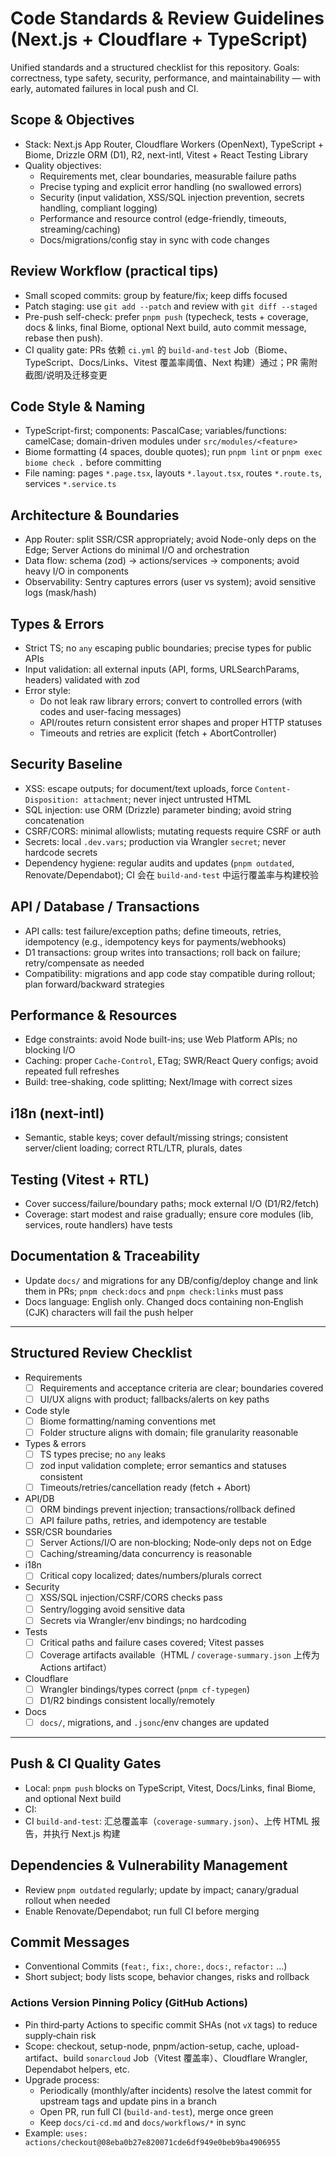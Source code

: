 # Code Standards & Review Guidelines (Next.js + Cloudflare + TypeScript)

Unified standards and a structured checklist for this repository. Goals: correctness, type safety, security, performance, and maintainability — with early, automated failures in local push and CI.

## Scope & Objectives
- Stack: Next.js App Router, Cloudflare Workers (OpenNext), TypeScript + Biome, Drizzle ORM (D1), R2, next-intl, Vitest + React Testing Library
- Quality objectives:
  - Requirements met, clear boundaries, measurable failure paths
  - Precise typing and explicit error handling (no swallowed errors)
  - Security (input validation, XSS/SQL injection prevention, secrets handling, compliant logging)
  - Performance and resource control (edge-friendly, timeouts, streaming/caching)
  - Docs/migrations/config stay in sync with code changes

## Review Workflow (practical tips)
- Small scoped commits: group by feature/fix; keep diffs focused
- Patch staging: use `git add --patch` and review with `git diff --staged`
 - Pre-push self-check: prefer `pnpm push` (typecheck, tests + coverage, docs & links, final Biome, optional Next build, auto commit message, rebase then push).
 - CI quality gate: PRs 依赖 `ci.yml` 的 `build-and-test` Job（Biome、TypeScript、Docs/Links、Vitest 覆盖率阈值、Next 构建）通过；PR 需附截图/说明及迁移变更

## Code Style & Naming
- TypeScript-first; components: PascalCase; variables/functions: camelCase; domain-driven modules under `src/modules/<feature>`
- Biome formatting (4 spaces, double quotes); run `pnpm lint` or `pnpm exec biome check .` before committing
- File naming: pages `*.page.tsx`, layouts `*.layout.tsx`, routes `*.route.ts`, services `*.service.ts`

## Architecture & Boundaries
- App Router: split SSR/CSR appropriately; avoid Node-only deps on the Edge; Server Actions do minimal I/O and orchestration
- Data flow: schema (zod) → actions/services → components; avoid heavy I/O in components
- Observability: Sentry captures errors (user vs system); avoid sensitive logs (mask/hash)

## Types & Errors
- Strict TS; no `any` escaping public boundaries; precise types for public APIs
- Input validation: all external inputs (API, forms, URLSearchParams, headers) validated with zod
- Error style:
  - Do not leak raw library errors; convert to controlled errors (with codes and user-facing messages)
  - API/routes return consistent error shapes and proper HTTP statuses
  - Timeouts and retries are explicit (fetch + AbortController)

## Security Baseline
- XSS: escape outputs; for document/text uploads, force `Content-Disposition: attachment`; never inject untrusted HTML
- SQL injection: use ORM (Drizzle) parameter binding; avoid string concatenation
- CSRF/CORS: minimal allowlists; mutating requests require CSRF or auth
- Secrets: local `.dev.vars`; production via Wrangler `secret`; never hardcode secrets
 - Dependency hygiene: regular audits and updates (`pnpm outdated`, Renovate/Dependabot); CI 会在 `build-and-test` 中运行覆盖率与构建校验

## API / Database / Transactions
- API calls: test failure/exception paths; define timeouts, retries, idempotency (e.g., idempotency keys for payments/webhooks)
- D1 transactions: group writes into transactions; roll back on failure; retry/compensate as needed
- Compatibility: migrations and app code stay compatible during rollout; plan forward/backward strategies

## Performance & Resources
- Edge constraints: avoid Node built-ins; use Web Platform APIs; no blocking I/O
- Caching: proper `Cache-Control`, ETag; SWR/React Query configs; avoid repeated full refreshes
- Build: tree-shaking, code splitting; Next/Image with correct sizes

## i18n (next-intl)
- Semantic, stable keys; cover default/missing strings; consistent server/client loading; correct RTL/LTR, plurals, dates

## Testing (Vitest + RTL)
- Cover success/failure/boundary paths; mock external I/O (D1/R2/fetch)
- Coverage: start modest and raise gradually; ensure core modules (lib, services, route handlers) have tests

## Documentation & Traceability
- Update `docs/` and migrations for any DB/config/deploy change and link them in PRs; `pnpm check:docs` and `pnpm check:links` must pass
- Docs language: English only. Changed docs containing non‑English (CJK) characters will fail the push helper

---

## Structured Review Checklist
- Requirements
  - [ ] Requirements and acceptance criteria are clear; boundaries covered
  - [ ] UI/UX aligns with product; fallbacks/alerts on key paths
- Code style
  - [ ] Biome formatting/naming conventions met
  - [ ] Folder structure aligns with domain; file granularity reasonable
- Types & errors
  - [ ] TS types precise; no `any` leaks
  - [ ] zod input validation complete; error semantics and statuses consistent
  - [ ] Timeouts/retries/cancellation ready (fetch + Abort)
- API/DB
  - [ ] ORM bindings prevent injection; transactions/rollback defined
  - [ ] API failure paths, retries, and idempotency are testable
- SSR/CSR boundaries
  - [ ] Server Actions/I/O are non‑blocking; Node‑only deps not on Edge
  - [ ] Caching/streaming/data concurrency is reasonable
- i18n
  - [ ] Critical copy localized; dates/numbers/plurals correct
- Security
  - [ ] XSS/SQL injection/CSRF/CORS checks pass
  - [ ] Sentry/logging avoid sensitive data
  - [ ] Secrets via Wrangler/env bindings; no hardcoding
- Tests
  - [ ] Critical paths and failure cases covered; Vitest passes
  - [ ] Coverage artifacts available（HTML / `coverage-summary.json` 上传为 Actions artifact）
- Cloudflare
  - [ ] Wrangler bindings/types correct (`pnpm cf-typegen`)
  - [ ] D1/R2 bindings consistent locally/remotely
- Docs
  - [ ] `docs/`, migrations, and `.jsonc`/env changes are updated

---

## Push & CI Quality Gates
- Local: `pnpm push` blocks on TypeScript, Vitest, Docs/Links, final Biome, and optional Next build
- CI:
 - CI `build-and-test`: 汇总覆盖率（`coverage-summary.json`）、上传 HTML 报告，并执行 Next.js 构建

## Dependencies & Vulnerability Management
- Review `pnpm outdated` regularly; update by impact; canary/gradual rollout when needed
- Enable Renovate/Dependabot; run full CI before merging

## Commit Messages
- Conventional Commits (`feat:`, `fix:`, `chore:`, `docs:`, `refactor:` …)
- Short subject; body lists scope, behavior changes, risks and rollback

### Actions Version Pinning Policy (GitHub Actions)
- Pin third‑party Actions to specific commit SHAs (not `vX` tags) to reduce supply‑chain risk
 - Scope: checkout, setup-node, pnpm/action-setup, cache, upload-artifact、build `sonarcloud` Job（Vitest 覆盖率）、Cloudflare Wrangler, Dependabot helpers, etc.
- Upgrade process:
  - Periodically (monthly/after incidents) resolve the latest commit for upstream tags and update pins in a branch
  - Open PR, run full CI (`build-and-test`), merge once green
  - Keep `docs/ci-cd.md` and `docs/workflows/*` in sync
- Example: `uses: actions/checkout@08eba0b27e820071cde6df949e0beb9ba4906955`
